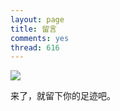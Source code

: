```yaml
---
layout: page
title: 留言
comments: yes
thread: 616
---
```



![](http://xjliao.qiniudn.com/img/lou_li_hua.jpg)


来了，就留下你的足迹吧。
